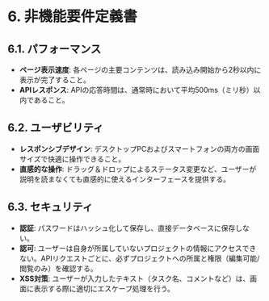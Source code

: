 # 6. 非機能要件定義書

## 6.1. パフォーマンス
- **ページ表示速度**: 各ページの主要コンテンツは、読み込み開始から2秒以内に表示が完了すること。
- **APIレスポンス**: APIの応答時間は、通常時において平均500ms（ミリ秒）以内であること。

## 6.2. ユーザビリティ
- **レスポンシブデザイン**: デスクトップPCおよびスマートフォンの両方の画面サイズで快適に操作できること。
- **直感的な操作**: ドラッグ＆ドロップによるステータス変更など、ユーザーが説明を読まなくても直感的に使えるインターフェースを提供する。

## 6.3. セキュリティ
- **認証**: パスワードはハッシュ化して保存し、直接データベースに保存しない。
- **認可**: ユーザーは自身が所属していないプロジェクトの情報にアクセスできない。APIリクエストごとに、必ずプロジェクトへの所属と権限（編集可能/閲覧のみ）を確認する。
- **XSS対策**: ユーザーが入力したテキスト（タスク名、コメントなど）は、画面に表示する際に適切にエスケープ処理を行う。

